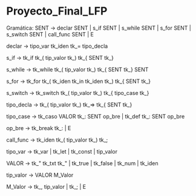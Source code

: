 # Proyecto_Final_LFP

Gramática:
SENT -> declar SENT
		| s_if SENT
		| s_while SENT
		| s_for SENT
		| s_switch SENT
		| call_func SENT
		| E
	
declar -> tipo_var tk_iden tk_= tipo_decla

s_if ->  tk_if tk_( tip_valor tk_) tk_{ SENT tk_}

s_while ->  tk_while tk_( tip_valor tk_) tk_{ SENT tk_} SENT

s_for ->  tk_for tk_( tk_iden tk_in tk_iden tk_) tk_{ SENT tk_}

s_switch ->  tk_switch tk_( tip_valor tk_) tk_{ tipo_case tk_}

tipo_decla -> tk_( tip_valor tk_) tk_=> tk_{ SENT tk_}

tipo_case ->  tk_caso VALOR tk_: SENT op_bre
		| tk_def tk_: SENT op_bre
		
op_bre -> tk_break tk_:
		|	E
	
call_func -> tk_iden tk_( tip_valor tk_) tk_;

tipo_var ->  tk_var
		| tk_let
		| tk_const
		| tip_valor
		
VALOR -> tk_" tk_txt tk_"
		| tk_true
		| tk_false
		| tk_num
		| tk_iden
		
tip_valor -> VALOR M_Valor

M_Valor ->  tk_, tip_valor
		| tk_;
		| E
